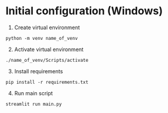 
# Initial configuration (Windows)

1. Create virtual environment

```{bash}
python -m venv name_of_venv
```

2. Activate virtual environment

```{bash}
./name_of_venv/Scripts/activate
```

3. Install requirements

```{bash}
pip install -r requirements.txt
```

4. Run main script

```{bash}
streamlit run main.py
```
